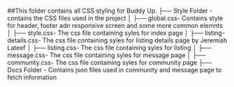 ##This folder contains all CSS styling for Buddy Up.
├── Style Folder - contains the CSS files used in the project
│ ├── global.css- Contains style for header, footer adn responsive screen and some more common elemnts
│ ├── style.css- The css file containing syles for index page
│ ├── listing-details.css- The css file containing syles for listing details page by Jeremiah Lateef
│ ├── listing.css- The css file containing syles for listing
│ ├── message.css- The css file containing syles for message page
│ ├── community.css- The css file containing syles for community page
├── Docs Folder - Contains json files used in community and message page to fetch information
